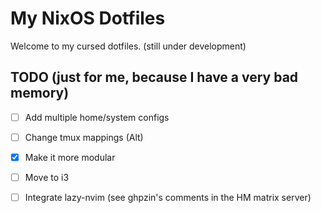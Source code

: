 # My NixOS Dotfiles

Welcome to my cursed dotfiles. (still under development)


## TODO (just for me, because I have a very bad memory)
- [ ] Add multiple home/system configs
- [ ] Change tmux mappings (Alt)
- [x] Make it more modular
- [ ] Move to i3
- [ ] Integrate lazy-nvim (see ghpzin's comments in the HM matrix server)

